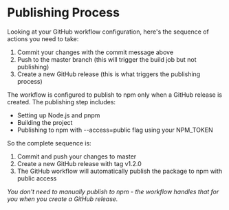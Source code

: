 # Publishing Process
Looking at your GitHub workflow configuration, here's the sequence of actions you need to take:

1. Commit your changes with the commit message above
2. Push to the master branch (this will trigger the build job but not publishing)
3. Create a new GitHub release (this is what triggers the publishing process)

The workflow is configured to publish to npm only when a GitHub release is created. The publishing step includes:
* Setting up Node.js and pnpm
* Building the project
* Publishing to npm with --access=public flag using your NPM_TOKEN

So the complete sequence is:
1. Commit and push your changes to master
2. Create a new GitHub release with tag v1.2.0
3. The GitHub workflow will automatically publish the package to npm with public access

*You don't need to manually publish to npm - the workflow handles that for you when you create a GitHub release.*